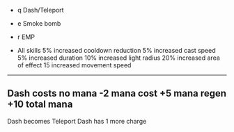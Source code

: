 
- q Dash/Teleport
- e Smoke bomb
- r EMP

- All skills
5% increased cooldown reduction
5% increased cast speed
5% increased duration
10% increased light radius
20% increased area of effect
15 increased movement speed
---
Dash costs no mana
-2 mana cost
+5 mana regen
+10 total mana
---
Dash becomes Teleport
Dash has 1 more charge